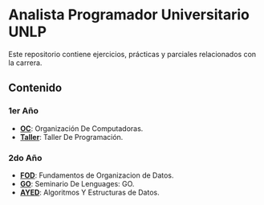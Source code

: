 # Analista Programador Universitario UNLP

Este repositorio contiene ejercicios, prácticas y parciales relacionados con la carrera.

## Contenido

### 1er Año

* **[OC](1ero/OC/)**: Organización De Computadoras.
* **[Taller](1ero/Taller%20De%20Programacion/)**: Taller De Programación.

### 2do Año

* **[FOD](2do/FOD/)**: Fundamentos de Organizacion de Datos.
* **[GO](2do/GO/)**: Seminario De Lenguages: GO.
* **[AYED](2do/AYED/)**: Algoritmos Y Estructuras de Datos.
